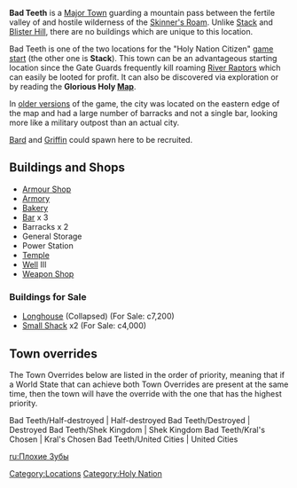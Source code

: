 **Bad Teeth** is a [Major Town](Major_Towns.md "wikilink") guarding a
mountain pass between the fertile valley of [](Okran's_Pride.md) and hostile wilderness of the
[Skinner's Roam](Skinner's_Roam.md "wikilink"). Unlike
[Stack](Stack.md "wikilink") and [Blister Hill](Blister_Hill.md "wikilink"),
there are no buildings which are unique to this location.

Bad Teeth is one of the two locations for the "Holy Nation Citizen"
[game start](Game_Starts.md "wikilink") (the other one is **Stack**). This
town can be an advantageous starting location since the Gate Guards
frequently kill roaming [River Raptors](River_Raptor.md "wikilink") which
can easily be looted for profit. It can also be discovered via
exploration or by reading the **Glorious Holy [Map](Maps.md "wikilink")**.

In [older versions](Old_World.md "wikilink") of the game, the city was
located on the eastern edge of the map and had a large number of
barracks and not a single bar, looking more like a military outpost than
an actual city.

[Bard](Bard.md "wikilink") and [Griffin](Griffin.md "wikilink") could spawn
here to be recruited.

## Buildings and Shops

- [Armour Shop](Holy_Armour_Shop.md "wikilink")
- [Armory](Holy_Armory.md "wikilink")
- [Bakery](Holy_Bakery.md "wikilink")
- [Bar](Holy_Nation_Bar.md "wikilink") x 3
- Barracks x 2
- General Storage
- Power Station
- [Temple](Temple.md "wikilink")
- [Well](Well.md "wikilink") III
- [Weapon Shop](Holy_Weapon_Shop.md "wikilink")

### Buildings for Sale

- [Longhouse](Longhouse.md "wikilink") (Collapsed) (For Sale: c7,200)
- [Small Shack](Small_Shack.md "wikilink") x2 (For Sale: c4,000)

## Town overrides

The Town Overrides below are listed in the order of priority, meaning
that if a World State that can achieve both Town Overrides are present
at the same time, then the town will have the override with the one that
has the highest priority.

<tabview> Bad Teeth/Half-destroyed \| Half-destroyed Bad Teeth/Destroyed
\| Destroyed Bad Teeth/Shek Kingdom \| Shek Kingdom Bad Teeth/Kral's
Chosen \| Kral's Chosen Bad Teeth/United Cities \| United Cities
</tabview>

[ru:Плохие Зубы](ru:Плохие_Зубы "wikilink")

[Category:Locations](Category:Locations "wikilink") [Category:Holy
Nation](Category:Holy_Nation "wikilink")